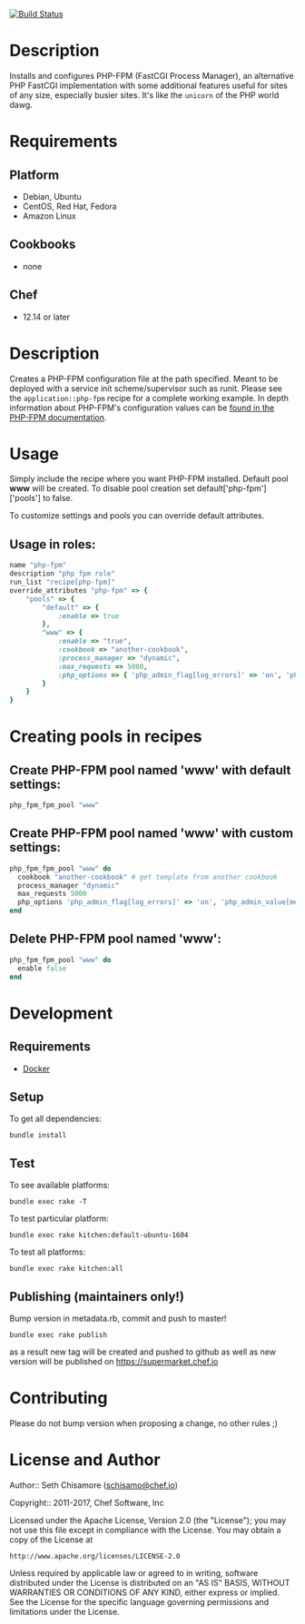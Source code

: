 [![Build Status](https://travis-ci.org/yevgenko/cookbook-php-fpm.svg?branch=master)](https://travis-ci.org/yevgenko/cookbook-php-fpm)

# Description

Installs and configures PHP-FPM (FastCGI Process Manager), an alternative PHP FastCGI implementation with some additional features useful for sites of any size, especially busier sites. It's like the `unicorn` of the PHP world dawg.

# Requirements

## Platform

- Debian, Ubuntu
- CentOS, Red Hat, Fedora
- Amazon Linux

## Cookbooks

- none

## Chef

- 12.14 or later

# Description

Creates a PHP-FPM configuration file at the path specified. Meant to be deployed with a service init scheme/supervisor such as runit. Please see the `application::php-fpm` recipe for a complete working example. In depth information about PHP-FPM's configuration values can be [found in the PHP-FPM documentation](http://php.net/manual/en/install.fpm.configuration.php).

# Usage

Simply include the recipe where you want PHP-FPM installed. Default pool **www** will be created. To disable pool creation set default['php-fpm']['pools'] to false.

To customize settings and pools you can override default attributes.

## Usage in roles:

```ruby
name "php-fpm"
description "php fpm role"
run_list "recipe[php-fpm]"
override_attributes "php-fpm" => {
    "pools" => {
        "default" => {
            :enable => true
        },
        "www" => {
            :enable => "true",
            :cookbook => "another-cookbook",
            :process_manager => "dynamic",
            :max_requests => 5000,
            :php_options => { 'php_admin_flag[log_errors]' => 'on', 'php_admin_value[memory_limit]' => '32M' }
        }
    }
}
```

# Creating pools in recipes

## Create PHP-FPM pool named 'www' with default settings:

```ruby
php_fpm_fpm_pool "www"
```

## Create PHP-FPM pool named 'www' with custom settings:

```ruby
php_fpm_fpm_pool "www" do
  cookbook "another-cookbook" # get template from another cookbook
  process_manager "dynamic"
  max_requests 5000
  php_options 'php_admin_flag[log_errors]' => 'on', 'php_admin_value[memory_limit]' => '32M'
end
```

## Delete PHP-FPM pool named 'www':

```ruby
php_fpm_fpm_pool "www" do
  enable false
end
```

# Development

## Requirements

- [Docker](https://www.docker.com/)

## Setup

To get all dependencies:

```
bundle install
```

## Test

To see available platforms:

```
bundle exec rake -T
```

To test particular platform:

```
bundle exec rake kitchen:default-ubuntu-1604
```

To test all platforms:

```
bundle exec rake kitchen:all
```

## Publishing (maintainers only!)

Bump version in metadata.rb, commit and push to master!

```
bundle exec rake publish
```

as a result new tag will be created and pushed to github as well as new version will be published on <https://supermarket.chef.io>

# Contributing

Please do not bump version when proposing a change, no other rules ;)

# License and Author

Author:: Seth Chisamore ([schisamo@chef.io](mailto:schisamo@chef.io))

Copyright:: 2011-2017, Chef Software, Inc

Licensed under the Apache License, Version 2.0 (the "License"); you may not use this file except in compliance with the License. You may obtain a copy of the License at

```
http://www.apache.org/licenses/LICENSE-2.0
```

Unless required by applicable law or agreed to in writing, software distributed under the License is distributed on an "AS IS" BASIS, WITHOUT WARRANTIES OR CONDITIONS OF ANY KIND, either express or implied. See the License for the specific language governing permissions and limitations under the License.
